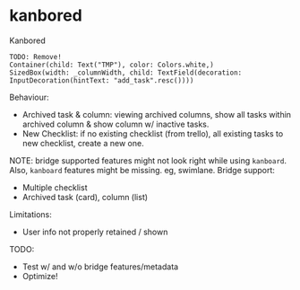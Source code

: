 # kanbored
Kanbored

```
TODO: Remove!
Container(child: Text("TMP"), color: Colors.white,)
SizedBox(width: _columnWidth, child: TextField(decoration: InputDecoration(hintText: "add_task".resc())))
```

Behaviour:
- Archived task & column: viewing archived columns, show all tasks within archived column & show column w/ inactive tasks.
- New Checklist: if no existing checklist (from trello), all existing tasks to new checklist, create a new one.

NOTE: bridge supported features might not look right while using `kanboard`.
Also, `kanboard` features might be missing. eg, swimlane. 
Bridge support:
- Multiple checklist
- Archived task (card), column (list)

Limitations:
- User info not properly retained / shown

TODO:
- Test w/ and w/o bridge features/metadata
- Optimize!